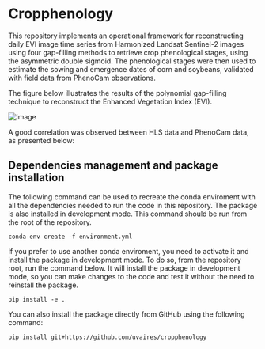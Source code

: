 # Cropphenology

This repository implements an operational framework for reconstructing daily EVI image time series from Harmonized Landsat Sentinel-2 images using four gap-filling methods to retrieve crop phenological stages, using the asymmetric double sigmoid. The phenological stages were then used to estimate the sowing and emergence dates of corn and soybeans, validated with field data from PhenoCam observations.

The figure below illustrates the results of the polynomial gap-filling technique to reconstruct the Enhanced Vegetation Index (EVI).
  
![image](https://github.com/user-attachments/assets/62a3aef8-4110-4a12-824c-a1233b0f7dfd)

A good correlation was observed between HLS data and PhenoCam data, as presented below:




## Dependencies management and package installation
The following command can be used to recreate the conda enviroment with all the dependencies needed to run the code in this repository. The package is also installed in development mode. This command should be run from the root of the repository.
```
conda env create -f environment.yml
```
If you prefer to use another conda enviroment, you need to activate it and install the package in development mode. To do so, from the repository root, run the command below. It will install the package in development mode, so you can make changes to the code and test it without the need to reinstall the package.
```
pip install -e .
```
You can also install the package directly from GitHub using the following command:
```
pip install git+https://github.com/uvaires/cropphenology
```
